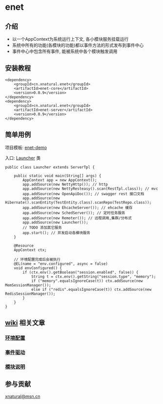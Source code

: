 # enet

## 介绍
 * 以一个AppContext为系统运行上下文, 各小模块服务挂载运行
 * 系统中所有的功能(各模块的功能)都以事件方法的形式发布到事件中心
 * 事件中心中包含所有事件, 能被系统中各个模块触发调用


## 安装教程
```
<dependency>
    <groupId>cn.xnatural.enet</groupId>
    <artifactId>enet-core</artifactId>
    <version>0.0.9</version>
</dependency>
<dependency>
    <groupId>cn.xnatural.enet</groupId>
    <artifactId>enet-server</artifactId>
    <version>0.0.9</version>
</dependency>
```

## 简单用例
项目模板: [enet-demo](https://gitee.com/xnat/enet/tree/master/enet-demo)

入口: [Launcher](https://gitee.com/xnat/enet/blob/master/enet-demo/src/main/java/cn/xnatural/enet/demo/Launcher.java) 类
```
public class Launcher extends ServerTpl {

    public static void main(String[] args) {
        AppContext app = new AppContext();
        app.addSource(new NettyHttp()); // http
        app.addSource(new NettyResteasy().scan(RestTpl.class)); // mvc
        app.addSource(new OpenApiDoc()); // swagger rest 接口文档
        app.addSource(new Hibernate().scanEntity(TestEntity.class).scanRepo(TestRepo.class));
        app.addSource(new EhcacheServer()); // ehcache 缓存
        app.addSource(new SchedServer()); // 定时任务服务
        app.addSource(new Remoter()); // 远程调用,集群/分布式
        app.addSource(new Launcher());
        // TODO 添加其它服务
        app.start(); // 并发启动各模块服务
    }

    @Resource
    AppContext ctx;

    // 环境配置完成后会被执行
    @EL(name = "env.configured", async = false)
    void envConfigured() {
        if (ctx.env().getBoolean("session.enabled", false)) {
            String t = ctx.env().getString("session.type", "memory");
            if ("memory".equalsIgnoreCase(t)) ctx.addSource(new MemSessionManager());
            else if ("redis".equalsIgnoreCase(t)) ctx.addSource(new RedisSessionManager());
        }
    }
}

```

## [wiki](https://gitee.com/xnat/enet/wikis/pages) 相关文章 

### [环境配置](https://gitee.com/xnat/enet/wikis/%E7%8E%AF%E5%A2%83%E9%85%8D%E7%BD%AE?sort_id=1409695)

### [事件驱动](https://gitee.com/xnat/enet/wikis/%E4%BA%8B%E4%BB%B6%E9%A9%B1%E5%8A%A8?sort_id=1409719)

### [模块说明](https://gitee.com/xnat/enet/wikis/enet-server%E6%8F%90%E4%BE%9B%E7%9A%84%E6%A8%A1%E5%9D%97%E8%AF%B4%E6%98%8E?sort_id=1409722)

## 参与贡献

xnatural@msn.cn